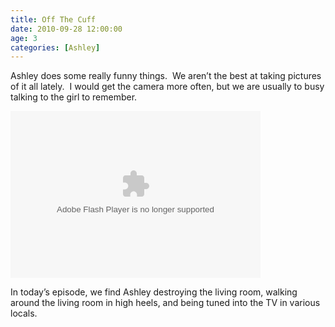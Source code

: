 ```yaml
---
title: Off The Cuff
date: 2010-09-28 12:00:00
age: 3
categories: [Ashley]
---
```

<p>Ashley does some really funny things.  We aren’t the best at taking pictures of it all lately.  I would get the camera more often, but we are usually to busy talking to the girl to remember.</p>  <p><embed type="application/x-shockwave-flash" src="http://picasaweb.google.com/s/c/bin/slideshow.swf" width="400" height="267" flashvars="host=picasaweb.google.com&amp;hl=en_US&amp;feat=flashalbum&amp;RGB=0x000000&amp;feed=http%3A%2F%2Fpicasaweb.google.com%2Fdata%2Ffeed%2Fapi%2Fuser%2Fwyseguys%2Falbumid%2F5521129549736518209%3Falt%3Drss%26kind%3Dphoto%26authkey%3DGv1sRgCKiBvYKf4ayEXQ%26hl%3Den_US" pluginspage="http://www.macromedia.com/go/getflashplayer" /></p>  <p>In today’s episode, we find Ashley destroying the living room, walking around the living room in high heels, and being tuned into the TV in various locals.</p>

